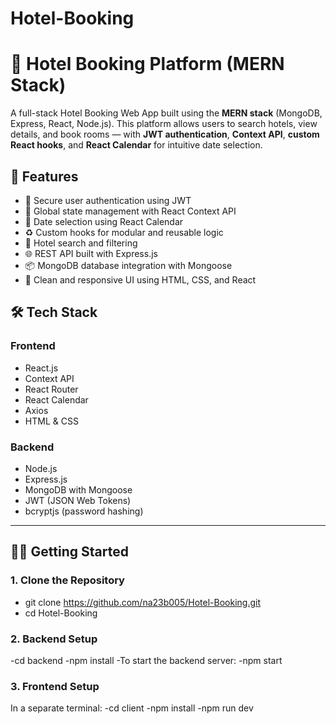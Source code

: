 ﻿# Hotel-Booking
# 🏨 Hotel Booking Platform (MERN Stack)

A full-stack Hotel Booking Web App built using the **MERN stack** (MongoDB, Express, React, Node.js). This platform allows users to search hotels, view details, and book rooms — with **JWT authentication**, **Context API**, **custom React hooks**, and **React Calendar** for intuitive date selection.

## 🚀 Features

- 🔐 Secure user authentication using JWT
- 🧠 Global state management with React Context API
- 📅 Date selection using React Calendar
- ♻️ Custom hooks for modular and reusable logic
- 🔎 Hotel search and filtering
- 🌐 REST API built with Express.js
- 📦 MongoDB database integration with Mongoose
- 🎨 Clean and responsive UI using HTML, CSS, and React

## 🛠 Tech Stack

### Frontend
- React.js
- Context API
- React Router
- React Calendar
- Axios
- HTML & CSS

### Backend
- Node.js
- Express.js
- MongoDB with Mongoose
- JWT (JSON Web Tokens)
- bcryptjs (password hashing)

---

## 🧑‍💻 Getting Started

### 1. Clone the Repository
- git clone https://github.com/na23b005/Hotel-Booking.git
- cd Hotel-Booking
### 2. Backend Setup
-cd backend
-npm install
-To start the backend server:
-npm start
### 3. Frontend Setup
In a separate terminal:
-cd client
-npm install
-npm run dev
